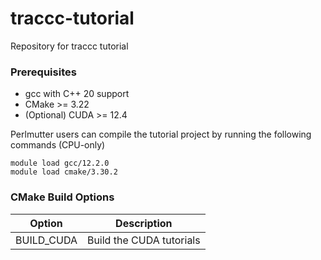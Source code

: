 # traccc-tutorial
Repository for traccc tutorial

### Prerequisites
- gcc with C++ 20 support
- CMake >= 3.22
- (Optional) CUDA >= 12.4

Perlmutter users can compile the tutorial project by running the following commands (CPU-only)
          
```              
module load gcc/12.2.0
module load cmake/3.30.2
```

### CMake Build Options

| Option | Description |
| --- | --- |
| BUILD_CUDA  | Build the CUDA tutorials |
